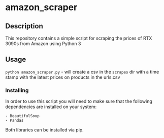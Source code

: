 # amazon_scraper

## Description

This repository contains a simple script for scraping the prices of RTX 3090s from Amazon using Python 3

## Usage

`python amazon_scraper.py` - will create a csv in the `scrapes` dir with a time stamp with the latest prices on products in the urls.csv

### Installing

In order to use this script you will need to make sure that the following dependencies are installed on your system:

    - BeautifulSoup
    - Pandas

Both libraries can be installed via pip.
